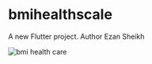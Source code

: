 # bmihealthscale

A new Flutter project. Author Ezan Sheikh

![bmi health care](https://github.com/sheikhezan/bmihealthscale/assets/142378771/2435ca7f-f50a-4eab-80d8-c0c5c598c0a7)
